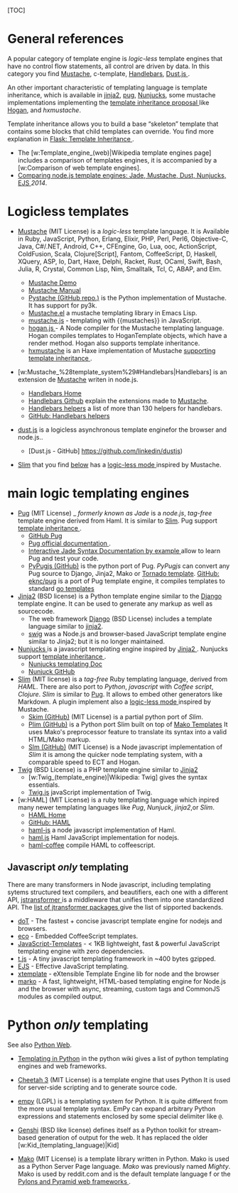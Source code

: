 <!--
.. description:
.. date: 2018-02-26
.. slug: templating
.. tags:
.. link:
.. book: mzlinux
.. title: Templating engines
-->

[TOC]

# General references

A popular category of template engine is _logic-less_ template engines
that have no control flow statements, all control are driven by data.
In this category you find [Mustache](#mustache "internal reference"),
c-template, [Handlebars](#handlebars "internal reference"), [Dust.js
](#dustjs "internal reference").

An other important characteristic of templating language is template
inheritance, which is available in
[jinja2](#jinja2 "internal reference"),
[pug](#pug "internal reference"),
[Nunjucks](#nunjucks  "internal reference"),
some mustache implementations implementing the
[template inheritance proposal
](https://github.com/mustache/spec/pull/75) like
[Hogan](#hogan "internal reference"), and _hxmustache_.

Template inheritance allows you to build a base “skeleton” template
that contains some blocks that child templates can override.
You find more explanation in [Flask: Template Inheritance
](http://flask.pocoo.org/docs/dev/patterns/templateinheritance/).

-   The [w:Template_engine_(web)|Wikipedia template engines page]
    includes a comparison of templates engines, it is accompanied by a
    [w:Comparison of web template engines].
-   [Comparing  node.js template engines: Jade, Mustache, Dust, Nunjucks, EJS
    ](https://developer.ibm.com/node/2014/11/11/compare-javascript-templates-jade-mustache-dust/)
    _2014_.

# Logicless templates

-   <a name="mustache"></a>[Mustache](http://mustache.github.io/)
    (MIT License)
    is a _logic-less_ template language. It is Available in Ruby,
    JavaScript, Python, Erlang, Elixir, PHP, Perl, Perl6, Objective-C,
    Java, C#/.NET, Android, C++, CFEngine, Go, Lua, ooc, ActionScript,
    ColdFusion, Scala, Clojure[Script], Fantom, CoffeeScript, D,
    Haskell, XQuery, ASP, Io, Dart, Haxe, Delphi, Racket, Rust, OCaml,
    Swift, Bash, Julia, R, Crystal, Common Lisp, Nim, Smalltalk, Tcl,
    C, ABAP, and  Elm.
    -   [Mustache Demo](http://mustache.github.io/#demo)
    -   [Mustache Manual](http://mustache.github.io/mustache.5.html)
    -   [Pystache (GitHub repo.)](https://github.com/defunkt/pystache)
        is the Python implementation of Mustache. It has support for py3k.
    -   [Mustache.el](https://github.com/Wilfred/mustache.el)
        a mustache templating library in Emacs Lisp.
    -   [mustache.js](https://github.com/janl/mustache.js) -
        templating with {{mustaches}} in JavaScript.
    -   <a name="hogan"></a>[hogan.js
        ](https://github.com/twitter/hogan.js) -
        A Node compiler for the Mustache templating language. Hogan
        compiles templates to HoganTemplate objects, which have a
        render method. Hogan also supports template inheritance.
    -   [hxmustache](https://github.com/nadako/hxmustache/)
        is an Haxe implementation of Mustache
        [supporting template inheritance
        ](https://github.com/nadako/hxmustache/blob/master/README.md#template-inheritance).
-   <a name="handlebars"></a>
    [w:Mustache_%28template_system%29#Handlebars|Handlebars] is an
    extension de [Mustache](#mustache "internal reference") writen in
    node.js.
    -   [Handlebars Home](http://handlebarsjs.com/)
    -   [Handlebars Github](https://github.com/wycats/handlebars.js)
        explain the extensions made to
        [Mustache](#mustache "internal reference").
    -   [Handlebars helpers](http://assemble.io/helpers/)
        a list of more than 130 helpers for handlebars.
    -   [GitHub: Handlebars helpers
        ](https://github.com/assemble/handlebars-helpers)

-   <a name="dustjs"></a>[dust.js](http://www.dustjs.com/)
    is a logicless asynchronous template enginefor the browser and
    node.js..
    -   [Dust.js - GitHub] https://github.com/linkedin/dustjs)
-   [Slim](#slim "internal reference") that you find
    [below](#slim "internal reference") has a [logic-less mode
    ](http://www.rubydoc.info/gems/slim/file/doc/logic_less.md)
    inspired by Mustache.

# main logic templating engines

-   <a name="pug"></a>[Pug](https://pugjs.org/)  (MIT License) _
    _formerly known as Jade_ is a _node.js_, _tag-free_ template
    engine derived from Haml.  It is similar to
    [Slim](#slim "internal reference").
    Pug support [template inheritance
    ](https://pugjs.org/language/inheritance.html).
    -   [GitHub Pug](https://github.com/pugjs/pug)
    -   [Pug official documentation
        ](https://pugjs.org/api/getting-started.html).
    -   [Interactive Jade Syntax Documentation by example
        ](http://naltatis.github.com/jade-syntax-docs/) allow to learn
        Pug and test your code.
    -   [PyPugjs (GitHub)](https://github.com/kakulukia/pypugjs)
        is the python port of Pug. _PyPugjs_ can
        convert any Pug source to Django, Jinja2, Mako or
        [Tornado template](#tornado "internal reference").
    [GitHub: eknc/pug](https://github.com/eknkc/pug)
    is a port of Pug template engine, it compiles templates to
    standard [go templates](https://golang.org/pkg/html/template/)
-   <a name="jinja2"></a>[Jinja2](http://jinja.pocoo.org)
    (BSD license) is a Python template engine similar to the
    [Django](/node/python_web#django "internal reference")
    template engine.  It can be used to generate any markup as well as
    sourcecode.
    -   The web framework [Django](http://www.djangoproject.com/) (BSD
        License) includes a template language similar to
        [jinja2](#jinja2 "internal Reference").
    -   [swig](https://github.com/paularmstrong/swig)
        was a Node.js and browser-based JavaScript template engine
        similar to Jinja2; but it is no longer maintained.
-   <a name="nunjucks"></a>[Nunjucks
    ](http://mozilla.github.io/nunjucks/)
    is a javascript templating engine inspired by [Jinja2
    ](#jinja2 "internal reference").
    Nunjucks support [template inheritance
    ](http://mozilla.github.io/nunjucks/templating.html#template-inheritance).
    -   [Nunjucks templating Doc
        ](http://mozilla.github.io/nunjucks/templating.html)
    -   [Nunjuck GitHub](https://github.com/mozilla/nunjucks)
-   <a name="slim"></a>[Slim](http://slim-lang.com/) (MIT license)
     is a _tag-free_ Ruby templating language, derived
    from _HAML_. There are
    also port to _Python_, _javascript_ with  _Coffee script_,
    _Clojure_. _Slim_ is similar to [Pug](#pug "internal reference").
    It allows to embed other  generators like Markdown.
    A plugin implement also a [logic-less mode
    ](http://www.rubydoc.info/gems/slim/file/doc/logic_less.md)
    inspired by Mustache.
    -   [Skim (GitHub)](https://github.com/jfirebaugh/skim) (MIT License)
        is a partial python port of _Slim_.
    -   [Plim (GitHub)](https://github.com/avanov/Plim) is a Python port Slim
        built on top of [Mako Templates](#mako "internal reference")
        It uses Mako's preprocessor feature to translate its syntax
        into a valid HTML/Mako markup.
    -   [Slm (GitHub)](https://github.com/slm-lang/slm) (MIT License)
        is a Node javascript implementation of _Slim_
        it is among the quicker node templating system, with a
        comparable speed to ECT and Hogan.
-   <a name="twig"></a>[Twig](https://twig.symfony.com/) (BSD License)
    is a PHP template engine similar to
    [Jinja2](#jinja2 "internal reference")
    -   [w:Twig_(template_engine)|Wikipedia: Twig] gives the syntax
        essentials.
    -   [Twig.js](https://github.com/twigjs/twig.js)
        javaScript implementation of Twig.
-   <a name="haml"></a>[w:HAML] (MIT License)
    is a ruby templating language which inpired many newer templating
    languages like _Pug_, _Nunjuck_, _jinja2_,or _Slim_.
    -   [HAML Home](http://haml.info/)
    -   [GitHub: HAML](https://github.com/haml/haml)
    -   [haml-js](https://github.com/creationix/haml-js)
        a node javascript implementation of Haml.
    -   [haml.js](https://github.com/tj/haml.js/)
        Haml JavaScript implementation for nodejs.
     -  [haml-coffee](github.com/netzpirat/haml-coffee)
         compile HAML to coffeescript.

## Javascript _only_ templating
There are many transformers in Node javascript, including templating sytems
structured text compilers, and beautifiers, each one with a
different API, [jstransformer
](https://github.com/jstransformers/jstransformer)
is a middleware that unifies them into one standardized API.
The [list of jtransformer packages
](https://www.npmjs.com/browse/keyword/jstransformer) give the list of
sipported backends.

-   [doT](https://github.com/olado/doT) - The fastest + concise
    javascript template engine for nodejs and browsers.
-   [eco](https://github.com/sstephenson/eco/) - Embedded CoffeeScript
    templates.
-   [JavaScript-Templates](https://github.com/blueimp/JavaScript-Templates) -
    < 1KB lightweight, fast & powerful JavaScript templating engine
    with zero dependencies.
-   [t.js](https://github.com/jasonmoo/t.js) - A tiny javascript
    templating framework in ~400 bytes gzipped.
-   [EJS](https://github.com/mde/ejs) - Effective JavaScript
    templating.
-   [xtemplate](https://github.com/xtemplate/xtemplate) - eXtensible
    Template Engine lib for node and the browser
-   [marko](https://github.com/marko-js/marko) - A fast, lightweight,
    HTML-based templating engine for Node.js and the browser with
    async, streaming, custom tags and CommonJS modules as compiled
    output.

# Python _only_ templating
See also [Python Web](/node/python_web "internal reference").

-   [Templating in Python](http://wiki.python.org/moin/Templating)
    in the python wiki gives a list of python templating engines and
    web frameworks.

-   [Cheetah 3](http://www.cheetahtemplate.org/)
    (MIT License) is a template engine that uses Python It is used for
    server-side scripting and to generate source code.
-   [empy](http://www.alcyone.com/software/empy/)
    (LGPL) is a templating system for Python. It is quite different
    from the more usual template syntax. EmPy can expand arbitrary
    Python expressions and statements enclosed by some special
    delimiter like `@`.
-   [Genshi](http://genshi.edgewall.org/) (BSD
    like license) defines itself as a Python toolkit for stream-based
    generation of output for the web. It has replaced the older
    [w:Kid_(templating_language)|Kid]

-   [Mako](http://www.makotemplates.org/)<a name="mako"></a>
    (MIT License) is a template library written in Python. Mako is used as a
    Python Server Page language. _Mako_ was previously named _Mighty_.
    Mako is used by reddit.com and is the default template language f
    or the [Pylons and Pyramid web frameworks
    ](/node/python_web#pylon "internal reference").


<!-- Local Variables: -->
<!-- mode: markdown -->
<!-- ispell-local-dictionary: "english" -->
<!-- End: -->

